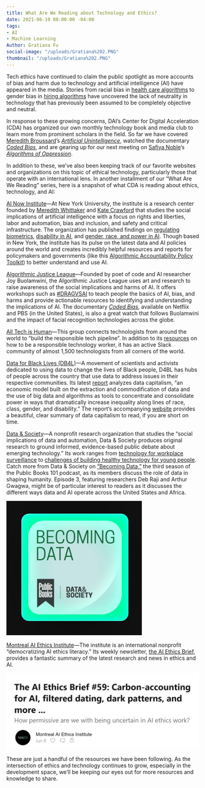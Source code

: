 ```yaml
---
title: What Are We Reading about Technology and Ethics?
date: 2021-06-10 08:00:00 -04:00
tags:
- AI
- Machine Learning
Author: Gratiana Fu
social-image: "/uploads/Gratiana%202.PNG"
thumbnail: "/uploads/Gratiana%202.PNG"
---
```


Tech ethics have continued to claim the public spotlight as more accounts of bias and harm due to technology and artificial intelligence (AI) have appeared in the media. Stories from racial bias in [health care algorithms](https://www.nature.com/articles/d41586-019-03228-6) to gender bias in [hiring algorithms](https://mashable.com/article/amazon-sexist-recruiting-algorithm-gender-bias-ai/) have uncovered the lack of neutrality in technology that has previously been assumed to be completely objective and neutral. 

<!--more-->

In response to these growing concerns, DAI’s Center for Digital Acceleration (CDA) has organized our own monthly technology book and media club to learn more from prominent scholars in the field. So far we have covered [Meredith Broussard](https://merbroussard.github.io/)’s *[Artificial Unintelligence](https://mitpress.mit.edu/books/artificial-unintelligence)*, watched the documentary *[Coded Bias](https://www.codedbias.com)*, and are gearing up for our next meeting on [Safiya Noble](https://safiyaunoble.com/)’s *[Algorithms of Oppression](http://algorithmsofoppression.com/)*.

In addition to these, we’ve also been keeping track of our favorite websites and organizations on this topic of ethical technology, particularly those that operate with an international lens. In another installment of our “What Are We Reading” series, here is a snapshot of what CDA is reading about ethics, technology, and AI:

[AI Now Institute](https://ainowinstitute.org)—At New York University, the institute is a research center founded by [Meredith Whittaker](https://ainowinstitute.org/people/meredith-whittaker.html) and [Kate Crawford](https://katecrawford.net) that studies the social implications of artificial intelligence with a focus on rights and liberties, labor and automation, bias and inclusion, and safety and critical infrastructure. The organization has published findings on [regulating biometrics](https://ainowinstitute.org/regulatingbiometrics.pdf), [disability in AI](https://ainowinstitute.org/disabilitybiasai-2019.html), and [gender, race, and power in AI](https://ainowinstitute.org/discriminatingsystems.html). Though based in New York, the institute has its pulse on the latest data and AI policies around the world and creates incredibly helpful resources and reports for policymakers and governments (like this [Algorithmic Accountability Policy Toolkit](https://ainowinstitute.org/research.html)) to better understand and use AI.

[Algorithmic Justice League](http://www.ajl.org)—Founded by poet of code and AI researcher Joy Buolamwini, the Algorithmic Justice League uses art and research to raise awareness of the social implications and harms of AI. It offers workshops such as [#DRAGVSAI](https://www.ajl.org/drag-vs-ai) to teach people the basics of AI, bias, and harms and provide actionable resources to identifying and understanding the implications of AI. The documentary *[Coded Bias](https://www.codedbias.com/)*, available on Netflix and PBS (in the United States), is also a great watch that follows Buolamwini and the impact of facial recognition technologies across the globe.

[All Tech is Human](https://alltechishuman.org/)—This group connects technologists from around the world to “build the responsible tech pipeline”. In addition to its [resources](https://alltechishuman.org/blog) on how to be a responsible technology worker, it has an active Slack community of almost 1,500 technologists from all corners of the world.

[Data for Black Lives (DB4L)](https://d4bl.org/)—A movement of scientists and activists dedicated to using data to change the lives of Black people, D4BL has hubs of people across the country that use data to address issues in their respective communities. Its latest [report](https://datacapitalism.d4bl.org/documents/Demos_Data_Capitalism_Final.pdf) analyzes data capitalism, “an economic model built on the extraction and commodification of data and the use of big data and algorithms as tools to concentrate and consolidate power in ways that dramatically increase inequality along lines of race, class, gender, and disability.” The report’s accompanying [website](https://datacapitalism.d4bl.org/) provides a beautiful, clear summary of data capitalism to read, if you are short on time.

[Data & Society](https://datasociety.net)—A nonprofit research organization that studies the “social implications of data and automation, Data & Society produces original research to ground informed, evidence-based public debate about emerging technology.” Its work ranges from [technology for workplace surveillance](https://datasociety.net/wp-content/uploads/2021/05/The_Constant_Boss.pdf) to [challenges of building healthy technology for young people](https://datasociety.net/wp-content/uploads/2021/05/The-Unseen-Teen-.pdf). Catch more from Data & Society on [“Becoming Data,”](https://datasociety.net/library/trailer-becoming-data/) the third season of the Public Books 101 podcast, as its members discuss the role of data in shaping humanity. Episode 3, featuring researchers Deb Raji and Arthur Gwagwa, might be of particular interest to readers as it discusses the different ways data and AI operate across the United States and Africa.

![Gratiana 2.PNG](/uploads/Gratiana%202.PNG)

[Montreal AI Ethics Institute](montrealethics.ai)—The institute is an international nonprofit “democratizing AI ethics literacy.” Its weekly newsletter, [the AI Ethics Brief](https://brief.montrealethics.ai), provides a fantastic summary of the latest research and news in ethics and AI.

![Gratiana 1.PNG](/uploads/Gratiana%201.PNG)

These are just a handful of the resources we have been following. As the intersection of ethics and technology continues to grow, especially in the development space, we’ll be keeping our eyes out for more resources and knowledge to share.